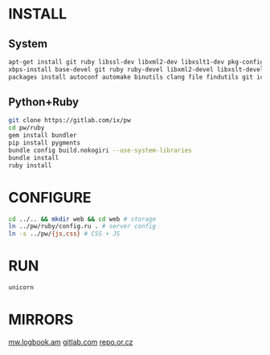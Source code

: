# INSTALL
## System
``` sh
apt-get install git ruby libssl-dev libxml2-dev libxslt1-dev pkg-config python-pygments # https://www.debian.org
xbps-install base-devel git ruby ruby-devel libxml2-devel libxslt-devel python-Pygments # https://www.voidlinux.eu
packages install autoconf automake binutils clang file findutils git iconv pkg-config python ruby ruby-dev libxslt-dev # https://termux.com

```
## Python+Ruby
``` sh
git clone https://gitlab.com/ix/pw
cd pw/ruby
gem install bundler
pip install pygments
bundle config build.nokogiri --use-system-libraries
bundle install
ruby install
```
# CONFIGURE
``` sh
cd ../.. && mkdir web && cd web # storage
ln ../pw/ruby/config.ru . # server config
ln -s ../pw/{js,css} # CSS + JS
```
# RUN
``` sh
unicorn
```
# MIRRORS
[mw.logbook.am](http://mw.logbook.am/src/pw/)
[gitlab.com](https://gitlab.com/ix/pw)
[repo.or.cz](http://repo.or.cz/www)
